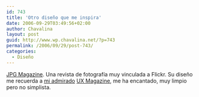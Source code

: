 ```yaml
---
id: 743
title: 'Otro diseño que me inspira'
date: 2006-09-29T03:49:56+02:00
author: Chavalina
layout: post
guid: http://www.wp.chavalina.net/?p=743
permalink: /2006/09/29/post-743/
categories:
  - Diseño
---
```

<a href="http://www.jpgmag.com/" target="_blank">JPG Magazine</a>. Una revista de fotografía muy vinculada a Flickr. Su diseño me recuerda a <a href="http://chavalina.net/comentar.php?idpost=622" target="_blank">mi admirado</a> <a href="http://www.uxmag.com/" target="_blank">UX Magazine</a>, me ha encantado, muy limpio pero no simplista.